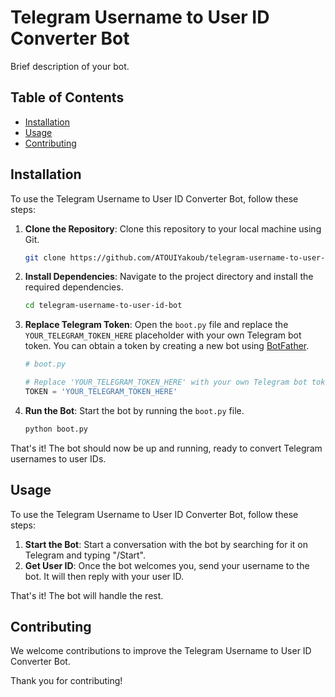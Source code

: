 # Telegram Username to User ID Converter Bot

Brief description of your bot.

## Table of Contents

- [Installation](#installation)
- [Usage](#usage)
- [Contributing](#contributing)

## Installation

To use the Telegram Username to User ID Converter Bot, follow these steps:

1. **Clone the Repository**: Clone this repository to your local machine using Git.
    ```bash
    git clone https://github.com/ATOUIYakoub/telegram-username-to-user-id-bot.git
    ```
2. **Install Dependencies**: Navigate to the project directory and install the required dependencies.
    ```bash
    cd telegram-username-to-user-id-bot
    ```
3. **Replace Telegram Token**: Open the `boot.py` file and replace the `YOUR_TELEGRAM_TOKEN_HERE` placeholder with your own Telegram bot token. You can obtain a token by creating a new bot using [BotFather](https://core.telegram.org/bots#botfather).

    ```python
    # boot.py

    # Replace 'YOUR_TELEGRAM_TOKEN_HERE' with your own Telegram bot token
    TOKEN = 'YOUR_TELEGRAM_TOKEN_HERE'
    ```

4. **Run the Bot**: Start the bot by running the `boot.py` file.
    ```bash
    python boot.py
    ```

That's it! The bot should now be up and running, ready to convert Telegram usernames to user IDs.

## Usage

To use the Telegram Username to User ID Converter Bot, follow these steps:

1. **Start the Bot**: Start a conversation with the bot by searching for it on Telegram and typing "/Start".
2. **Get User ID**: Once the bot welcomes you, send your username to the bot. It will then reply with your user ID.

That's it! The bot will handle the rest.

## Contributing

We welcome contributions to improve the Telegram Username to User ID Converter Bot.

Thank you for contributing!
